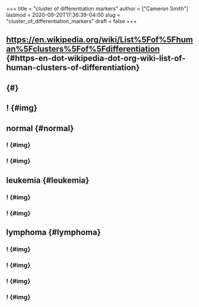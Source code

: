+++
title = "cluster of differentiation markers"
author = ["Cameron Smith"]
lastmod = 2020-09-20T17:36:39-04:00
slug = "cluster_of_differentiation_markers"
draft = false
+++

## <https://en.wikipedia.org/wiki/List%5Fof%5Fhuman%5Fclusters%5Fof%5Fdifferentiation> {#https-en-dot-wikipedia-dot-org-wiki-list-of-human-clusters-of-differentiation}


##  {#}


## \![](![](https://firebasestorage.googleapis.com/v0/b/firescript-577a2.appspot.com/o/imgs%2Fapp%2Fcameronraysmith%2Fjl3MTSF6Fv.png?alt=media&token=8464de6c-2c90-46a2-b65b-783710b10d43)) {#img}


## normal {#normal}


### \![](![](https://firebasestorage.googleapis.com/v0/b/firescript-577a2.appspot.com/o/imgs%2Fapp%2Fcameronraysmith%2FfegG4V0Hcw.png?alt=media&token=fbb269e4-bfd6-4a84-9c89-af458f9e59a3)) {#img}


### \![](![](https://firebasestorage.googleapis.com/v0/b/firescript-577a2.appspot.com/o/imgs%2Fapp%2Fcameronraysmith%2F5GiKc%5FPY3S.png?alt=media&token=50daf3ea-fde7-4e6a-947c-c108d1be7b0a)) {#img}


## leukemia {#leukemia}


### \![](![](https://firebasestorage.googleapis.com/v0/b/firescript-577a2.appspot.com/o/imgs%2Fapp%2Fcameronraysmith%2Fi9N-t1MUvW.png?alt=media&token=d99ad8db-fd9b-4244-95e0-aa5ee49bc83c)) {#img}


### \![](![](https://firebasestorage.googleapis.com/v0/b/firescript-577a2.appspot.com/o/imgs%2Fapp%2Fcameronraysmith%2FNU5PcUElUu.png?alt=media&token=db5439bf-0d55-4ec7-af16-7f0c788f5e8e)) {#img}


## lymphoma {#lymphoma}


### \![](![](https://firebasestorage.googleapis.com/v0/b/firescript-577a2.appspot.com/o/imgs%2Fapp%2Fcameronraysmith%2F8JAtLRS8tZ.png?alt=media&token=1a96d33b-8e76-4be8-8eba-a9cbe4f600ff)) {#img}


### \![](![](https://firebasestorage.googleapis.com/v0/b/firescript-577a2.appspot.com/o/imgs%2Fapp%2Fcameronraysmith%2F0gjppiRfEk.png?alt=media&token=380ef441-109f-4908-907e-a68b03c89658)) {#img}


### \![](![](https://firebasestorage.googleapis.com/v0/b/firescript-577a2.appspot.com/o/imgs%2Fapp%2Fcameronraysmith%2FGWo4dym%5FFO.png?alt=media&token=b5c37be7-1173-47a2-8b31-60a8c15579f9)) {#img}


### \![](![](https://firebasestorage.googleapis.com/v0/b/firescript-577a2.appspot.com/o/imgs%2Fapp%2Fcameronraysmith%2Fsf51exNaHy.png?alt=media&token=a9dac92d-b04a-4672-9a5a-acbdb2c0b420)) {#img}
